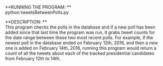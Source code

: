 **RUNNING THE PROGRAM: **  
python tweetsBetweenPolls.py  

**DESCRIPTION: **  
This program checks the polls in the database and if a new poll has been added since that last time the program was run, it grabs tweet counts for the date range between these two most recent polls. For example, if the newest poll in the database ended on February 12th, 2016, and then a new one is added on February 14th, 2016, running this program would return a count of all the tweets about each of the tracked presidential candidates from February 12th to 14th.
